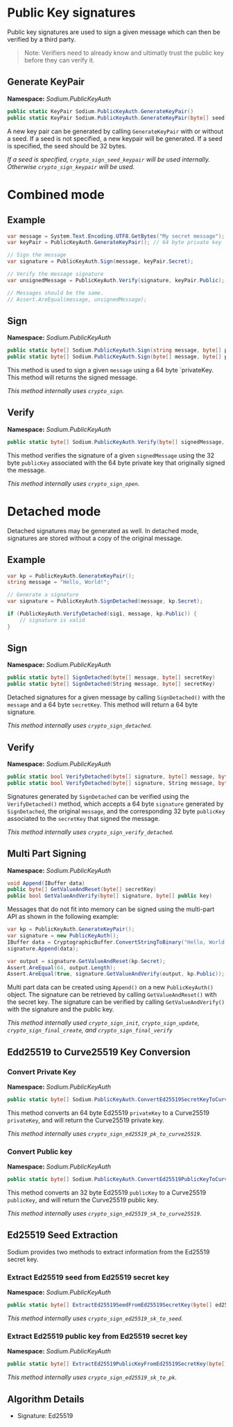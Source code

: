 # Public Key signatures

Public key signatures are used to sign a given message which can then be verified by a third party.

> Note: Verifiers need to already know and ultimatly trust the public key before they can verify it.

## Generate KeyPair

__Namespace:__ _Sodium.PublicKeyAuth_

```C#
public static KeyPair Sodium.PublicKeyAuth.GenerateKeyPair()
public static KeyPair Sodium.PublicKeyAuth.GenerateKeyPair(byte[] seed)
```

A new key pair can be generated by calling `GenerateKeyPair` with or without a seed. If a seed is not specified, a new keypair will be generated. If a seed is specified, the seed should be 32 bytes.

_If a seed is specified, `crypto_sign_seed_keypair` will be used internally. Otherwise `crypto_sign_keypair` will be used._

# Combined mode

## Example
```C#
var message = System.Text.Encoding.UTF8.GetBytes("My secret message");
var keyPair = PublicKeyAuth.GenerateKeyPair(); // 64 byte private key | 32 byte public key

// Sign the message
var signature = PublicKeyAuth.Sign(message, keyPair.Secret);

// Verify the message signature
var unsignedMessage = PublicKeyAuth.Verify(signature, keyPair.Public);

// Messages should be the same.
// Assert.AreEqual(message, unsignedMessage);
```

## Sign

__Namespace:__ _Sodium.PublicKeyAuth_

```C#
public static byte[] Sodium.PublicKeyAuth.Sign(string message, byte[] privateKey)
public static byte[] Sodium.PublicKeyAuth.Sign(byte[] message, byte[] privateKey)
```

This method is used to sign a given `message` using a 64 byte `privateKey. This method will returns the signed message.

_This method internally uses `crypto_sign`._

## Verify

__Namespace:__ _Sodium.PublicKeyAuth_

```C#
public static byte[] Sodium.PublicKeyAuth.Verify(byte[] signedMessage, byte[] publicKey)
```

This method verifies the signature of a given `signedMessage` using the 32 byte `publicKey` associated with the 64 byte private key that originally signed the message.

_This method internally uses `crypto_sign_open`._

# Detached mode

Detached signatures may be generated as well. In detached mode, signatures are stored without a copy of the original message.

## Example

```C#
var kp = PublicKeyAuth.GenerateKeyPair();
string message = "Hello, World!";

// Generate a signature
var signature = PublicKeyAuth.SignDetached(message, kp.Secret);

if (PublicKeyAuth.VerifyDetached(sig1, message, kp.Public)) {
    // signature is valid
}
```

## Sign

__Namespace:__ _Sodium.PublicKeyAuth_

```C#
public static byte[] SignDetached(byte[] message, byte[] secretKey)
public static byte[] SignDetached(String message, byte[] secretKey)
```

Detached signatures for a given message by calling `SignDetached()` with the `message` and a 64 byte `secretKey`. This method will return a 64 byte signature.

_This method internally uses `crypto_sign_detached`._

## Verify

__Namespace:__ _Sodium.PublicKeyAuth_

```C#
public static bool VerifyDetached(byte[] signature, byte[] message, byte[] publicKey)
public static bool VerifyDetached(byte[] signature, String message, byte[] publicKey)
```

Signatures generated by `SignDetached` can be verified using the `VerifyDetached()` method, which accepts a 64 byte `signature` generated by `SignDetached`, the original `message`, and the corresponding 32 byte `publicKey` associated to the `secretKey` that signed the message.

_This method internally uses `crypto_sign_verify_detached`._

## Multi Part Signing

__Namespace:__ _Sodium.PublicKeyAuth_

```C#
void Append(IBuffer data)
public byte[] GetValueAndReset(byte[] secretKey)
public bool GetValueAndVerify(byte[] signature, byte[] public key)
```

Messages that do not fit into memory can be signed using the multi-part API as shown in the following example:

```C#
var kp = PublicKeyAuth.GenerateKeyPair();
var signature = new PublicKeyAuth();
IBuffer data = CryptographicBuffer.ConvertStringToBinary("Hello, World!", BinaryStringEncoding.Utf8);
signature.Append(data);

var output = signature.GetValueAndReset(kp.Secret);
Assert.AreEqual(64, output.Length);
Assert.AreEqual(true, signature.GetValueAndVerify(output, kp.Public));
```

Multi part data can be created using `Append()` on a new `PublicKeyAuth()` object. The signature can be retrieved by calling `GetValueAndReset()` with the secret key. The signature can be verified by calling `GetValueAndVerify()` with the signature and the public key.

_This method internally used `crypto_sign_init`, `crypto_sign_update`, `crypto_sign_final_create`, and `crypto_sign_final_verify`_
## Edd25519 to Curve25519 Key Conversion

### Convert Private Key

__Namespace:__ _Sodium.PublicKeyAuth_

```C#
public static byte[] Sodium.PublicKeyAuth.ConvertEd25519SecretKeyToCurve25519SecretKey(byte[] privateKey)
```

This method converts an 64 byte Ed25519 `privateKey` to a Curve25519 `privateKey`, and will return the Curve25519 private key.

_This method internally uses `crypto_sign_ed25519_pk_to_curve25519`._

### Convert Public key

__Namespace:__ _Sodium.PublicKeyAuth_

```C#
public static byte[] Sodium.PublicKeyAuth.ConvertEd25519PublicKeyToCurve25519PublicKey(byte[] publicKey)
```

This method converts an 32 byte Ed25519 `publicKey` to a Curve25519 `publicKey`, and will return the Curve25519 public key.

_This method internally uses `crypto_sign_ed25519_sk_to_curve25519`._

## Ed25519 Seed Extraction

Sodium provides two methods to extract information from the Ed25519 secret key.

### Extract Ed25519 seed from Ed25519 secret key

__Namespace:__ _Sodium.PublicKeyAuth_

```C#
public static byte[] ExtractEd25519SeedFromEd25519SecretKey(byte[] ed25519SecretKey)
```

_This method internally uses `crypto_sign_ed25519_sk_to_seed`._

### Extract Ed25519 public key from Ed25519 secret key

__Namespace:__ _Sodium.PublicKeyAuth_

```C#
public static byte[] ExtractEd25519PublicKeyFromEd25519SecretKey(byte[] ed25519SecretKey)
```

_This method internally uses `crypto_sign_ed25519_sk_to_pk`._

## Algorithm Details

- Signature: Ed25519